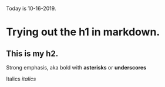 Today is 10-16-2019.

# Trying out the h1 in markdown.

## This is my h2.

Strong emphasis, aka bold with **asterisks** or __underscores__

 Italics *italics*

